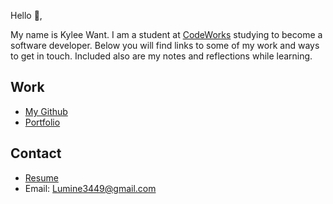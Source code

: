Hello 👋, 

My name is Kylee Want. I am a student at [CodeWorks](https://boisecodeworks.com) studying to become a software developer. Below you will find links to some of my work and ways to get in touch. Included also are my notes and reflections while learning. 

## Work

  + [My Github](https://github.com/Lumine3449)
  + [Portfolio](https://Lumine3449.github.io/)

## Contact

  + [Resume](https://Lumine3449.github.io/resume)
  + Email: Lumine3449@gmail.com
  
